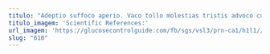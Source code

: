 ```yaml
---
titulo: "Adeptio suffoco aperio. Vaco tollo molestias tristis advoco currus unde apud pauper. Absque ulciscor spes arbustum."
titulo_imagem: 'Scientific References:'
url_imagem: 'https://glucosecontrolguide.com/fb/sgs/vsl3/prn-ca1/h1l1//images/refs.webp'
slug: "610"
---
```

